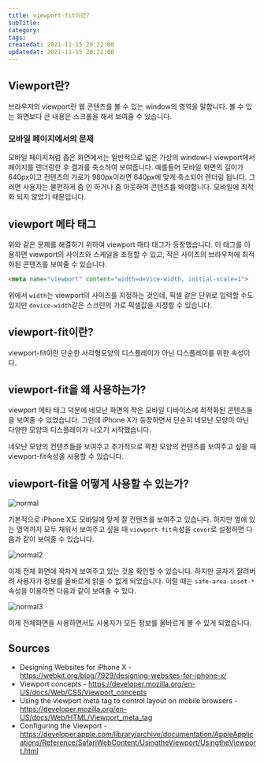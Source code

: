 ```yaml
---
title: viewport-fit이란?
subTitle:
category:
tags:
createdat: 2021-11-15 20:22:00
updatedat: 2021-11-15 20:22:00
---
```


## Viewport란?

브라우저의 viewport란 웹 콘텐츠를 볼 수 있는 window의 영역을 말합니다. 볼 수 있는 화면보다 큰 
내용은 스크롤을 해서 보여줄 수 있습니다.

### 모바일 페이지에서의 문제

모바일 페이지처럼 좁은 화면에서는 일반적으로 넓은 가상의 window나 viewport에서 페이지를 렌더링한 후 
결과를 축소하여 보여줍니다. 예를들어 모바일 화면의 길이가 640px이고 컨텐츠의 가로가 980px이라면 
640px에 맞게 축소되어 렌더링 됩니다. 그러면 사용자는 불편하게 줌 인 하거나 줌 아웃하여 콘텐츠를 
봐야합니다. 모바일에 최적화 되지 않았기 때문입니다.

## viewport 메타 태그

위와 같은 문제를 해결하기 위하여 viewport 매타 태그가 등장했습니다. 이 태그를 이용하면 viewport의
사이즈와 스케일을 조정할 수 있고, 작은 사이즈의 브라우저에 최적화된 콘텐츠를 보여줄 수 있습니다.

```html
<meta name="viewport" content="width=device-width, initial-scale=1">
```

위에서 `width`는 viewport의 사이즈를 지정하는 것인데, 픽셀 같은 단위로 입력할 수도 있지만 
`device-width`같은 스크린의 가로 픽셀값을 지정할 수 있습니다.

## viewport-fit이란?

viewport-fit이란 단순한 사각형모양의 디스플레이가 아닌 디스플레이를 위한 속성이다.  

## viewport-fit을 왜 사용하는가?

viewport 메타 태그 덕분에 네모난 화면의 작은 모바일 디바이스에 최적화된 콘텐츠들을 보여줄 수 
있었습니다. 그런데 iPhone X가 등장하면서 단순히 네모난 모양이 아닌 다양한 모양의 디스플레이가 나오기 
시작했습니다.  

네모난 모양의 컨텐츠들을 보여주고 추가적으로 꽉찬 모양의 컨텐츠를 보여주고 싶을 때 viewport-fit속성을 
사용할 수 있습니다.

## viewport-fit을 어떻게 사용할 수 있는가?

![normal](https://user-images.githubusercontent.com/14071105/141789085-dbf06225-0200-4196-917f-e6dd63d42910.png)

기본적으로 iPhone X도 모바일에 맞게 잘 컨텐츠를 보여주고 있습니다. 하지만 옆에 있는 영역까지 모두 채워서 
보여주고 싶을 때 `viewport-fit`속성을 `cover`로 설정하면 다음과 같이 보여줄 수 있습니다.

![normal2](https://user-images.githubusercontent.com/14071105/141789403-13c77e36-4429-4ecf-b7f7-51ff0b3e90e8.png)

이제 전체 화면에 꽉차게 보여주고 있는 것을 확인할 수 있습니다. 하지만 글자가 잘려버려 사용자가 정보를 올바르게 읽을 수 없게 되었습니다.
이럴 때는 `safe-area-inset-*`속성을 이용하면 다음과 같이 보여줄 수 있다.

![normal3](https://user-images.githubusercontent.com/14071105/141789887-800c8b04-22ad-493d-b527-a81e587e3634.png)

이제 전체화면을 사용하면서도 사용자가 모든 정보를 올바르게 볼 수 있게 되었습니다.

## Sources

* Designing Websites for iPhone X - <https://webkit.org/blog/7929/designing-websites-for-iphone-x/>
* Viewport concepts - <https://developer.mozilla.org/en-US/docs/Web/CSS/Viewport_concepts>
* Using the viewport meta tag to control layout on mobile browsers - <https://developer.mozilla.org/en-US/docs/Web/HTML/Viewport_meta_tag>
* Configuring the Viewport - <https://developer.apple.com/library/archive/documentation/AppleApplications/Reference/SafariWebContent/UsingtheViewport/UsingtheViewport.html>
